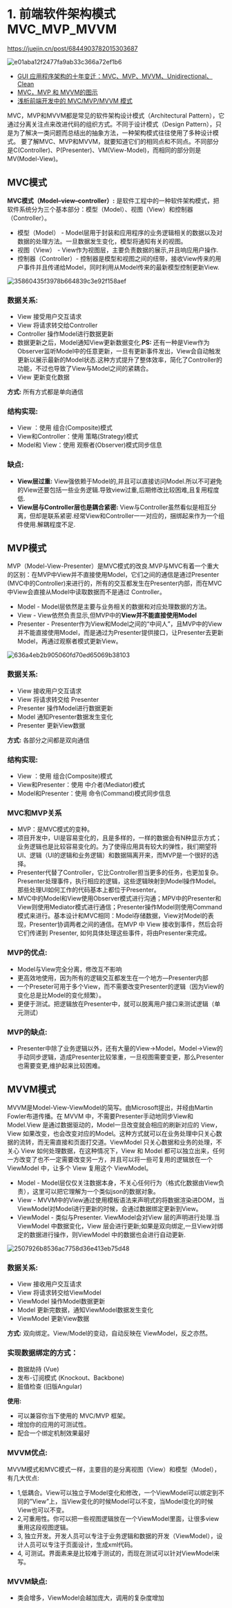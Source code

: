 # 1. 前端软件架构模式MVC_MVP_MVVM

https://juejin.cn/post/6844903782015303687

![e01aba12f2477fa9ab33c366a72ef1b6](./image/0670E9A4-A73C-426B-9B82-1D4499D13A0B.jpg)


- [GUI 应用程序架构的十年变迁：MVC、MVP、MVVM、Unidirectional、Clean](https://link.juejin.cn/?target=https%3A%2F%2Fzhuanlan.zhihu.com%2Fp%2F26799645)
- [MVC，MVP 和 MVVM的图示](https://link.juejin.im/?target=http%3A%2F%2Fwww.ruanyifeng.com%2Fblog%2F2015%2F02%2Fmvcmvp_mvvm.html)
- [浅析前端开发中的 MVC/MVP/MVVM 模式](https://juejin.im/post/6844903480126078989)

MVC，MVP和MVVM都是常见的软件架构设计模式（Architectural Pattern），它通过分离关注点来改进代码的组织方式。不同于设计模式（Design Pattern），只是为了解决一类问题而总结出的抽象方法，一种架构模式往往使用了多种设计模式。
要了解MVC、MVP和MVVM，就要知道它们的相同点和不同点。不同部分是C(Controller)、P(Presenter)、VM(View-Model)，而相同的部分则是MV(Model-View)。
## MVC模式
**MVC模式（Model–view–controller）:**
是软件工程中的一种软件架构模式，把软件系统分为三个基本部分：模型（Model）、视图（View）和控制器（Controller）。

- 模型（Model） - Model层用于封装和应用程序的业务逻辑相关的数据以及对数据的处理方法。一旦数据发生变化，模型将通知有关的视图。
- 视图（View） - View作为视图层，主要负责数据的展示,并且响应用户操作.
- 控制器（Controller）- 控制器是模型和视图之间的纽带，接收View传来的用户事件并且传递给Model，同时利用从Model传来的最新模型控制更新View.

![35860435f3978b664839c3e92f158aef](./image/F306B3E1-6805-40E8-A9C9-82A8F0003EF5.png)


### **数据关系:**

- View 接受用户交互请求
- View 将请求转交给Controller
- Controller 操作Model进行数据更新
- 数据更新之后，Model通知View更新数据变化.**PS:** 还有一种是View作为Observer监听Model中的任意更新，一旦有更新事件发出，View会自动触发更新以展示最新的Model状态.这种方式提升了整体效率，简化了Controller的功能，不过也导致了View与Model之间的紧耦合。
- View 更新变化数据

**方式:**
所有方式都是单向通信
### **结构实现:**

- View ：使用 组合(Composite)模式
- View和Controller：使用 策略(Strategy)模式
- Model和 View：使用 观察者(Observer)模式同步信息

### **缺点:**

- **View层过重:** View强依赖于Model的,并且可以直接访问Model.所以不可避免的View还要包括一些业务逻辑.导致view过重,后期修改比较困难,且复用程度低.
- **View层与Controller层也是耦合紧密:** View与Controller虽然看似是相互分离，但却是联系紧密.经常View和Controller一一对应的，捆绑起来作为一个组件使用.解耦程度不足.

## MVP模式
MVP（Model-View-Presenter）是MVC模式的改良.MVP与MVC有着一个重大的区别：在MVP中View并不直接使用Model，它们之间的通信是通过Presenter (MVC中的Controller)来进行的，所有的交互都发生在Presenter内部，而在MVC中View会直接从Model中读取数据而不是通过 Controller。

- Model - Model层依然是主要与业务相关的数据和对应处理数据的方法。
- View - View依然负责显示,但MVP中的**View并不能直接使用Model**
- Presenter - Presenter作为View和Model之间的“中间人”，且MVP中的View并不能直接使用Model，而是通过为Presenter提供接口，让Presenter去更新Model，再通过观察者模式更新View。

![636a4eb2b905060fd70ed65069b38103](./image/64254B5F-5F41-4376-A256-570AF033FCA2.png)


### **数据关系:**

- View 接收用户交互请求
- View 将请求转交给 Presenter
- Presenter 操作Model进行数据更新
- Model 通知Presenter数据发生变化
- Presenter 更新View数据

**方式:**
各部分之间都是双向通信

### **结构实现:**

- View ：使用 组合(Composite)模式
- View和Presenter：使用 中介者(Mediator)模式
- Model和Presenter：使用 命令(Command)模式同步信息
### **MVC和MVP关系**

- MVP：是MVC模式的变种。
- 项目开发中，UI是容易变化的，且是多样的，一样的数据会有N种显示方式；业务逻辑也是比较容易变化的。为了使得应用具有较大的弹性，我们期望将UI、逻辑（UI的逻辑和业务逻辑）和数据隔离开来，而MVP是一个很好的选择。
- Presenter代替了Controller，它比Controller担当更多的任务，也更加复杂。Presenter处理事件，执行相应的逻辑，这些逻辑映射到Model操作Model。那些处理UI如何工作的代码基本上都位于Presenter。
- MVC中的Model和View使用Observer模式进行沟通；MPV中的Presenter和View则使用Mediator模式进行通信；Presenter操作Model则使用Command模式来进行。基本设计和MVC相同：Model存储数据，View对Model的表现，Presenter协调两者之间的通信。在MVP 中 View 接收到事件，然后会将它们传递到 Presenter, 如何具体处理这些事件，将由Presenter来完成。

### **MVP的优点:**

- Model与View完全分离，修改互不影响
- 更高效地使用，因为所有的逻辑交互都发生在一个地方—Presenter内部
- 一个Preseter可用于多个View，而不需要改变Presenter的逻辑（因为View的变化总是比Model的变化频繁）。
- 更便于测试。把逻辑放在Presenter中，就可以脱离用户接口来测试逻辑（单元测试）
### **MVP的缺点:**

- Presenter中除了业务逻辑以外，还有大量的View->Model，Model->View的手动同步逻辑，造成Presenter比较笨重，一旦视图需要变更，那么Presenter也需要变更,维护起来比较困难。

## MVVM模式
MVVM是Model-View-ViewModel的简写。由Microsoft提出，并经由Martin Fowler布道传播。在 MVVM 中，不需要Presenter手动地同步View和Model.View 是通过数据驱动的，Model一旦改变就会相应的刷新对应的 View，View 如果改变，也会改变对应的Model。这种方式就可以在业务处理中只关心数据的流转，而无需直接和页面打交道。ViewModel 只关心数据和业务的处理，不关心 View 如何处理数据，在这种情况下，View 和 Model 都可以独立出来，任何一方改变了也不一定需要改变另一方，并且可以将一些可复用的逻辑放在一个 ViewModel 中，让多个 View 复用这个 ViewModel。

- Model - Model层仅仅关注数据本身，不关心任何行为（格式化数据由View负责），这里可以把它理解为一个类似json的数据对象。
- View - MVVM中的View通过使用模板语法来声明式的将数据渲染进DOM，当ViewModel对Model进行更新的时候，会通过数据绑定更新到View。
- ViewModel - 类似与Presenter. ViewModel会对View 层的声明进行处理.当 ViewModel 中数据变化，View 层会进行更新;如果是双向绑定,一旦View对绑定的数据进行操作，则ViewModel 中的数据也会进行自动更新.

![2507926b8536ac7758d36e413eb75d48](./image/23F51685-B6DB-4FF1-AC7B-D4D601553ECE.png)


### **数据关系:**

- View 接收用户交互请求
- View 将请求转交给ViewModel
- ViewModel 操作Model数据更新
- Model 更新完数据，通知ViewModel数据发生变化
- ViewModel 更新View数据

**方式:**
双向绑定。View/Model的变动，自动反映在 ViewModel，反之亦然。
### **实现数据绑定的方式：**

- 数据劫持 (Vue)
- 发布-订阅模式 (Knockout、Backbone)
- 脏值检查 (旧版Angular)

**使用:**

- 可以兼容你当下使用的 MVC/MVP 框架。
- 增加你的应用的可测试性。
- 配合一个绑定机制效果最好
### **MVVM优点:**
MVVM模式和MVC模式一样，主要目的是分离视图（View）和模型（Model），有几大优点:

- 1,低耦合。View可以独立于Model变化和修改，一个ViewModel可以绑定到不同的”View”上，当View变化的时候Model可以不变，当Model变化的时候View也可以不变。
- 2,可重用性。你可以把一些视图逻辑放在一个ViewModel里面，让很多view重用这段视图逻辑。
- 3, 独立开发。开发人员可以专注于业务逻辑和数据的开发（ViewModel），设计人员可以专注于页面设计，生成xml代码。
- 4, 可测试。界面素来是比较难于测试的，而现在测试可以针对ViewModel来写。
### **MVVM缺点:**

- 类会增多，ViewModel会越加庞大，调用的复杂度增加

